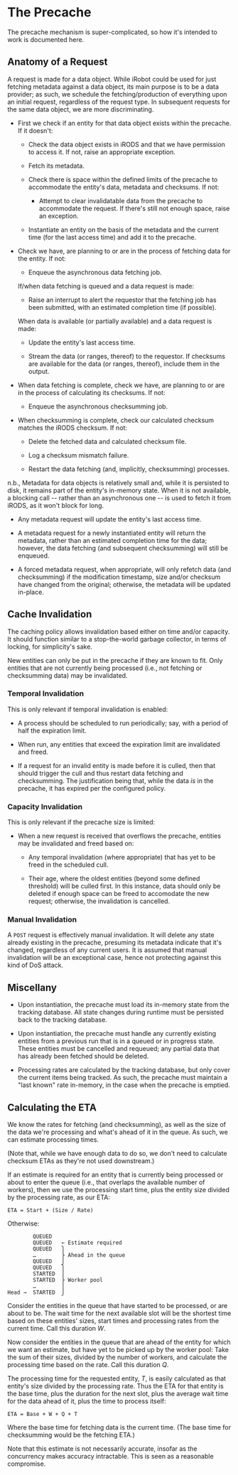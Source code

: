 # The Precache

The precache mechanism is super-complicated, so how it's intended to
work is documented here.

## Anatomy of a Request

A request is made for a data object. While iRobot could be used for just
fetching metadata against a data object, its main purpose is to be a
data provider; as such, we schedule the fetching/production of
everything upon an initial request, regardless of the request type. In
subsequent requests for the same data object, we are more
discriminating.

* First we check if an entity for that data object exists within the
  precache. If it doesn't:

  * Check the data object exists in iRODS and that we have permission to
    access it. If not, raise an appropriate exception.

  * Fetch its metadata.

  * Check there is space within the defined limits of the precache to
    accommodate the entity's data, metadata and checksums. If not:

    * Attempt to clear invalidatable data from the precache to
      accommodate the request. If there's still not enough space, raise
      an exception.

  * Instantiate an entity on the basis of the metadata and the current
    time (for the last access time) and add it to the precache.

* Check we have, are planning to or are in the process of fetching data
  for the entity. If not:

  * Enqueue the asynchronous data fetching job.

  If/when data fetching is queued and a data request is made:

  * Raise an interrupt to alert the requestor that the fetching job has
    been submitted, with an estimated completion time (if possible).

  When data is available (or partially available) and a data request is
  made:

  * Update the entity's last access time.

  * Stream the data (or ranges, thereof) to the requestor. If checksums
    are available for the data (or ranges, thereof), include them in the
    output.

* When data fetching is complete, check we have, are planning to or are
  in the process of calculating its checksums. If not:

  * Enqueue the asynchronous checksumming job.

* When checksumming is complete, check our calculated checksum matches
  the iRODS checksum. If not:

  * Delete the fetched data and calculated checksum file.

  * Log a checksum mismatch failure.

  * Restart the data fetching (and, implicitly, checksumming) processes.

n.b., Metadata for data objects is relatively small and, while it is
persisted to disk, it remains part of the entity's in-memory state. When
it is not available, a blocking call -- rather than an asynchronous one
-- is used to fetch it from iRODS, as it won't block for long.

* Any metadata request will update the entity's last access time.

* A metadata request for a newly instantiated entity will return the
  metadata, rather than an estimated completion time for the data;
  however, the data fetching (and subsequent checksumming) will still be
  enqueued.

* A forced metadata request, when appropriate, will only refetch data
  (and checksumming) if the modification timestamp, size and/or checksum
  have changed from the original; otherwise, the metadata will be
  updated in-place.

## Cache Invalidation

The caching policy allows invalidation based either on time and/or
capacity. It should function similar to a stop-the-world garbage
collector, in terms of locking, for simplicity's sake.

New entities can only be put in the precache if they are known to fit.
Only entities that are not currently being processed (i.e., not fetching
or checksumming data) may be invalidated.

### Temporal Invalidation

This is only relevant if temporal invalidation is enabled:

* A process should be scheduled to run periodically; say, with a period
  of half the expiration limit.

* When run, any entities that exceed the expiration limit are
  invalidated and freed.

* If a request for an invalid entity is made before it is culled, then
  that should trigger the cull and thus restart data fetching and
  checksumming. The justification being that, while the data *is* in the
  precache, it has expired per the configured policy.

### Capacity Invalidation

This is only relevant if the precache size is limited:

* When a new request is received that overflows the precache, entities
  may be invalidated and freed based on:

  * Any temporal invalidation (where appropriate) that has yet to be
    freed in the scheduled cull.

  * Their age, where the oldest entities (beyond some defined threshold)
    will be culled first. In this instance, data should only be deleted
    if enough space can be freed to accomodate the new request;
    otherwise, the invalidation is cancelled.

### Manual Invalidation

A `POST` request is effectively manual invalidation. It will delete any
state already existing in the precache, presuming its metadata indicate
that it's changed, regardless of any current users. It is assumed that
manual invalidation will be an exceptional case, hence not protecting
against this kind of DoS attack.

## Miscellany

* Upon instantiation, the precache must load its in-memory state from
  the tracking database. All state changes during runtime must be
  persisted back to the tracking database.

* Upon instantiation, the precache must handle any currently existing
  entities from a previous run that is in a queued or in progress state.
  These entities must be cancelled and requeued; any partial data that
  has already been fetched should be deleted.

* Processing rates are calculated by the tracking database, but only
  cover the current items being tracked. As such, the precache must
  maintain a "last known" rate in-memory, in the case when the precache
  is emptied.

## Calculating the ETA

We know the rates for fetching (and checksumming), as well as the size
of the data we're processing and what's ahead of it in the queue. As
such, we can estimate processing times.

(Note that, while we have enough data to do so, we don't need to
calculate checksum ETAs as they're not used downstream.)

If an estimate is required for an entity that is currently being
processed or about to enter the queue (i.e., that overlaps the available
number of workers), then we use the processing start time, plus the
entity size divided by the processing rate, as our ETA:

    ETA = Start + (Size / Rate)

Otherwise:

            QUEUED
            QUEUED   ← Estimate required
            QUEUED   ⎫
            …        ⎬ Ahead in the queue
            QUEUED   ⎭
            QUEUED   ⎫
            STARTED  ⎪
            STARTED  ⎬ Worker pool
            …        ⎪
    Head →  STARTED  ⎭

Consider the entities in the queue that have started to be processed, or
are about to be. The wait time for the next available slot will be the
shortest time based on these entities' sizes, start times and processing
rates from the current time. Call this duration *W*.

Now consider the entities in the queue that are ahead of the entity for
which we want an estimate, but have yet to be picked up by the worker
pool: Take the sum of their sizes, divided by the number of workers, and
calculate the processing time based on the rate. Call this duration *Q*.

The processing time for the requested entity, *T*, is easily calculated
as that entity's size divided by the processing rate. Thus the ETA for
that entity is the base time, plus the duration for the next slot, plus
the average wait time for the data ahead of it, plus the time to process
itself:

    ETA = Base + W + Q + T

Where the base time for fetching data is the current time. (The base
time for checksumming would be the fetching ETA.)

Note that this estimate is not necessarily accurate, insofar as the
concurrency makes accuracy intractable. This is seen as a reasonable
compromise.
